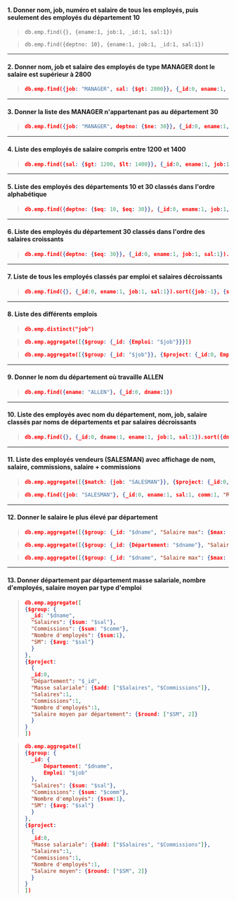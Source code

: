 #### 1. Donner nom, job, numéro et salaire de tous les employés, puis seulement des employés du département 10
> ```code
> db.emp.find({}, {ename:1, job:1, _id:1, sal:1})
> ```

> ```code
> db.emp.find({deptno: 10}, {ename:1, job:1, _id:1, sal:1})
> ```
---


#### 2. Donner nom, job et salaire des employés de type MANAGER dont le salaire est supérieur à 2800
> ~~~json
> db.emp.find({job: "MANAGER", sal: {$gt: 2800}}, {_id:0, ename:1, job:1, sal:1})
> ~~~
---

#### 3.  Donner la liste des MANAGER n'appartenant pas au département 30
> ```json
> db.emp.find({job: "MANAGER", deptno: {$ne: 30}}, {_id:0, ename:1, job:1, sal:1})
> ```
---

#### 4. Liste des employés de salaire compris entre 1200 et 1400
> ```json
> db.emp.find({sal: {$gt: 1200, $lt: 1400}}, {_id:0, ename:1, job:1, sal:1})
> ```
---

#### 5. Liste des employés des départements 10 et 30 classés dans l'ordre alphabétique
> ```json
> db.emp.find({deptno: {$eq: 10, $eq: 30}}, {_id:0, ename:1, job:1, sal:1}).sort({ename:1})
> ```
---

#### 6. Liste des employés du département 30 classés dans l'ordre des salaires croissants
> ```json
> db.emp.find({deptno: {$eq: 30}}, {_id:0, ename:1, job:1, sal:1}).sort({sal:1})
> ```
---

#### 7. Liste de tous les employés classés par emploi et salaires décroissants
> ```json
> db.emp.find({}, {_id:0, ename:1, job:1, sal:1}).sort({job:-1}, {sal:-1})
> ```
---

#### 8. Liste des différents emplois
> ```json
> db.emp.distinct("job")
> ```

> ```json
> db.emp.aggregate([{$group: {_id: {Emploi: "$job"}}}])
> ```

> ``` json
> db.emp.aggregate([{$group: {_id: "$job"}}, {$project: {_id:0, Emploi: "$_id"}}])
> ```
---

#### 9. Donner le nom du département où travaille ALLEN
> ```json
> db.emp.find({ename: "ALLEN"}, {_id:0, dname:1})
> ```
---

#### 10. Liste des employés avec nom du département, nom, job, salaire classés par noms de départements et par salaires décroissants
> ```json
> db.emp.find({}, {_id:0, dname:1, ename:1, job:1, sal:1}).sort({dname:-1, sal:-1})
> ```
---

#### 11. Liste des employés vendeurs (SALESMAN) avec affichage de nom, salaire, commissions, salaire + commissions
> ```json
> db.emp.aggregate([{$match: {job: "SALESMAN"}}, {$project: {_id:0, ename:1, sal:1, comm:1, "Revenu total": {$add: ["$sal", "$comm"]}}}])
> ```

> ```json
> db.emp.find({job: "SALESMAN"}, {_id:0, ename:1, sal:1, comm:1, "Revenu total": {$add: ["$sal", "$comm"]}})
> ```
---

#### 12. Donner le salaire le plus élevé par département
> ```json
> db.emp.aggregate([{$group: {_id: "$dname", "Salaire max": {$max: "$sal"}}}])
> ```

> ```json
> db.emp.aggregate([{$group: {_id: {Département: "$dname"}, "Salaire max": {$max: "$sal"}}}])
> ```

> ```json
> db.emp.aggregate([{$group: {_id: "$dname", "Salaire max": {$max: "$sal"}}}, {$project: {_id:0, "Département": "$_id", "Salaire max":1}}])
> ```
---

#### 13. Donner département par département masse salariale, nombre d'employés, salaire moyen par type d'emploi
> ```json
> db.emp.aggregate([
> {$group: {
> 	_id: "$dname",
>	"Salaires": {$sum: "$sal"},
>	"Commissions": {$sum: "$comm"},
>	"Nombre d'employés": {$sum:1},
>	"SM": {$avg: "$sal"}
>	}
> },
> {$project:
>	{
>	_id:0,
>	"Département": "$_id",
>	"Masse salariale": {$add: ["$Salaires", "$Commissions"]},
>	"Salaires":1,
>	"Commissions":1,
>	"Nombre d'employés":1,
>	"Salaire moyen par département": {$round: ["$SM", 2]}
>	}
> } 
> ])
> ```

> ```json
> db.emp.aggregate([
> {$group: {
>	_id: {
>		Département: "$dname",
>		Emploi: "$job"
>	},
>	"Salaires": {$sum: "$sal"},
>	"Commissions": {$sum: "$comm"},
>	"Nombre d'employés": {$sum:1},
>	"SM": {$avg: "$sal"}
>	}
> },
> {$project:
>	{
>	_id:0,
>	"Masse salariale": {$add: ["$Salaires", "$Commissions"]},
>	"Salaires":1,
>	"Commissions":1,
>	"Nombre d'employés":1,
>	"Salaire moyen": {$round: ["$SM", 2]}
>	}
> }
> ])
> ```

